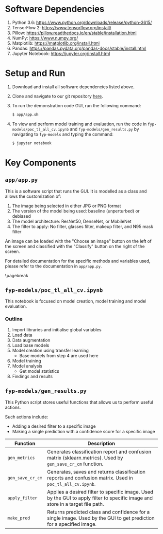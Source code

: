 # Software Dependencies

1. Python 3.6: <https://www.python.org/downloads/release/python-3615/>
2. TensorFlow 2: <https://www.tensorflow.org/install/>
3. Pillow: <https://pillow.readthedocs.io/en/stable/installation.html>
4. NumPy: <https://www.numpy.org/>
5. Matplotlib: <https://matplotlib.org/install.html>
6. Pandas: <https://pandas.pydata.org/pandas-docs/stable/install.html>
7. Jupyter Notebook: <https://jupyter.org/install.html>

# Setup and Run

1. Download and install all software dependencies listed above.
2. Clone and navigate to our git repository
   [here](https://github.com/Theger14/fyp-ma-13).
3. To run the demonstration code GUI, run the following command:
   
    ```sh
    $ app/app.sh
    ```

4. To view and perform model training and evaluation, run the code in
    `fyp-models/poc_tl_all_cv.ipynb` and `fyp-models/gen_results.py` by
    navigating to `fyp-models` and typing the command:

    ```sh
    $ jupyter notebook
    ```

# Key Components

## `app/app.py`

This is a software script that runs the GUI. It is modelled as a class and
allows the customization of:

1. The image being selected in either JPG or PNG format
2. The version of the model being used: baseline (unperturbed) or debiased
3. The model architecture: ResNet50, DenseNet, or MobileNet
4. The filter to apply: No filter, glasses filter, makeup filter, and N95 mask
   filter

An image can be loaded with the "Choose an image" button on the left of the
screen and classified with the "Classify" button on the right of the screen.

For detailed documentation for the specific methods and variables used, please
refer to the documentation in `app/app.py`.

\pagebreak

## `fyp-models/poc_tl_all_cv.ipynb`

This notebook is focused on model creation, model training and model evaluation.

### Outline

1. Import libraries and initialise global variables
2. Load data
3. Data augmentation
4. Load base models
5. Model creation using transfer learning
    - Base models from step 4 are used here
6. Model training
7. Model analysis
    - Get model statistics
8. Findings and results

## `fyp-models/gen_results.py`

This Python script stores useful functions that allows us to perform useful actions.

Such actions include:

- Adding a desired filter to a specific image
- Making a single prediction with a confidence score for a specific image

| Function | Description |
| --- | ----------- |
| ```gen_metrics``` | Generates classification report and confusion matrix (sklearn.metrics). Used by ```gen_save_cr_cm``` function.
| ```gen_save_cr_cm``` | Generates, saves and returns classification reports and confusion matrix. Used in ```poc_tl_all_cv.ipynb```.|
| ```apply_filter``` | Applies a desired filter to specific image. Used by the GUI to apply filter to specific image and store in a target file path.|
| ```make_pred``` | Returns predicted class and confidence for a single image. Used by the GUI to get prediction for a specified image.|
